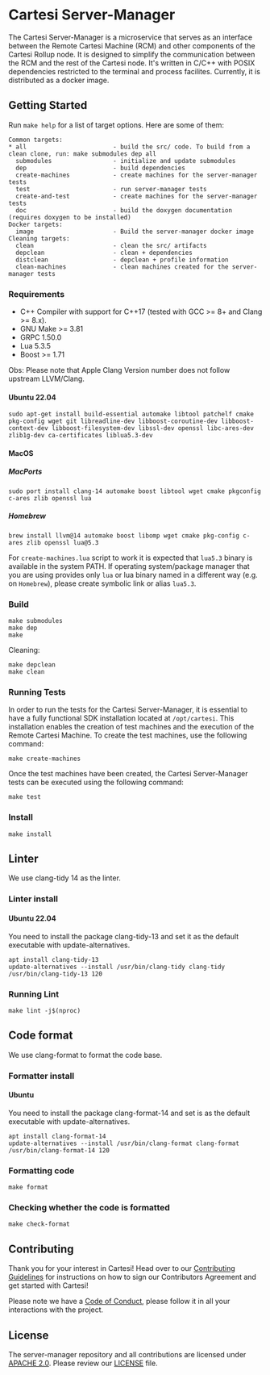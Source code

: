 # Cartesi Server-Manager

The Cartesi Server-Manager is a microservice that serves as an interface between the Remote Cartesi Machine (RCM) and other components of the Cartesi Rollup node. It is designed to simplify the communication between the RCM and the rest of the Cartesi node. It's written in C/C++ with POSIX dependencies restricted to the terminal and process facilites. Currently, it is distributed as a docker image.

## Getting Started

Run `make help` for a list of target options. Here are some of them:

```
Common targets:
* all                        - build the src/ code. To build from a clean clone, run: make submodules dep all
  submodules                 - initialize and update submodules
  dep                        - build dependencies
  create-machines            - create machines for the server-manager tests
  test                       - run server-manager tests
  create-and-test            - create machines for the server-manager tests
  doc                        - build the doxygen documentation (requires doxygen to be installed)
Docker targets:
  image                      - Build the server-manager docker image
Cleaning targets:
  clean                      - clean the src/ artifacts
  depclean                   - clean + dependencies
  distclean                  - depclean + profile information
  clean-machines             - clean machines created for the server-manager tests
```

### Requirements

- C++ Compiler with support for C++17 (tested with GCC >= 8+ and Clang >= 8.x).
- GNU Make >= 3.81
- GRPC 1.50.0
- Lua 5.3.5
- Boost >= 1.71

Obs: Please note that Apple Clang Version number does not follow upstream LLVM/Clang.

#### Ubuntu 22.04

```shell
sudo apt-get install build-essential automake libtool patchelf cmake pkg-config wget git libreadline-dev libboost-coroutine-dev libboost-context-dev libboost-filesystem-dev libssl-dev openssl libc-ares-dev zlib1g-dev ca-certificates liblua5.3-dev
```

#### MacOS

##### MacPorts

```shell
sudo port install clang-14 automake boost libtool wget cmake pkgconfig c-ares zlib openssl lua
```

##### Homebrew

```shell
brew install llvm@14 automake boost libomp wget cmake pkg-config c-ares zlib openssl lua@5.3
```

For `create-machines.lua` script to work it is expected that `lua5.3` binary is available in the system PATH. If operating system/package manager that you are using provides only `lua` or lua binary named in a different way (e.g. on `Homebrew`), please create symbolic link or alias `lua5.3`.

### Build

```shell
make submodules
make dep
make
```

Cleaning:

```shell
make depclean
make clean
```

### Running Tests

In order to run the tests for the Cartesi Server-Manager, it is essential to have a fully functional SDK installation located at `/opt/cartesi`. This installation enables the creation of test machines and the execution of the Remote Cartesi Machine. To create the test machines, use the following command:

```shell
make create-machines
```

Once the test machines have been created, the Cartesi Server-Manager tests can be executed using the following command:

```shell
make test
```

### Install

```shell
make install
```

## Linter

We use clang-tidy 14 as the linter.

### Linter install

#### Ubuntu 22.04

You need to install the package clang-tidy-13 and set it as the default executable with update-alternatives.

```shell
apt install clang-tidy-13
update-alternatives --install /usr/bin/clang-tidy clang-tidy /usr/bin/clang-tidy-13 120
```

### Running Lint

```shell
make lint -j$(nproc)
```

## Code format

We use clang-format to format the code base.

### Formatter install

#### Ubuntu

You need to install the package clang-format-14 and set is as the default executable with update-alternatives.

```shell
apt install clang-format-14
update-alternatives --install /usr/bin/clang-format clang-format /usr/bin/clang-format-14 120
```

### Formatting code

```shell
make format
```

### Checking whether the code is formatted

```shell
make check-format
```

## Contributing

Thank you for your interest in Cartesi! Head over to our [Contributing Guidelines](CONTRIBUTING.md) for instructions on how to sign our Contributors Agreement and get started with
Cartesi!

Please note we have a [Code of Conduct](CODE_OF_CONDUCT.md), please follow it in all your interactions with the project.

## License

The server-manager repository and all contributions are licensed under
[APACHE 2.0](https://www.apache.org/licenses/LICENSE-2.0). Please review our [LICENSE](LICENSE) file.
